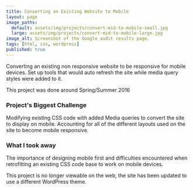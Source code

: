 ```yaml
---
title: Converting an Existing Website to Mobile
layout: page
image_paths:
  default: assets/img/projects/convert-mid-to-mobile-small.jpg
  large: assets/img/projects/convert-mid-to-mobile-large.jpg
image_alt: Screenshot of the Google audit results page.
tags: [html, css, wordpress]
published: true
---
```



Converting an existing non responsive website to be responsive for mobile devices. Set up tools that would auto refresh the site while media query styles were added to it.

<!--more-->

This project was done around Spring/Summer 2016

### Project's Biggest Challenge

Modifying existing CSS code with added Media queries to convert the site to display on mobile. Accounting for all of the different layouts used on the site to become mobile responsive.

### What I took away

The importance of designing mobile first and difficulties encountered when retrofitting an existing CSS code base to work on mobile devices.

This project is no longer viewable on the web, the site has been updated to use a different WordPress theme.